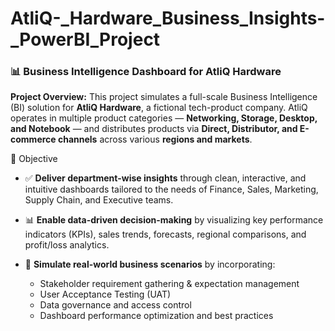 # AtliQ-_Hardware_Business_Insights-_PowerBI_Project
### 📊 Business Intelligence Dashboard for AtliQ Hardware

**Project Overview:**
This project simulates a full-scale Business Intelligence (BI) solution for **AtliQ Hardware**, a fictional tech-product company. AtliQ operates in multiple product categories — **Networking, Storage, Desktop, and Notebook** — and distributes products via **Direct, Distributor, and E-commerce channels** across various **regions and markets**.

 🧠 Objective
* ✅ **Deliver department-wise insights** through clean, interactive, and intuitive dashboards tailored to the needs of Finance, Sales, Marketing, Supply Chain, and Executive teams.
* 📊 **Enable data-driven decision-making** by visualizing key performance indicators (KPIs), sales trends, forecasts, regional comparisons, and profit/loss analytics.
* 🎯 **Simulate real-world business scenarios** by incorporating:

  * Stakeholder requirement gathering & expectation management
  * User Acceptance Testing (UAT)
  * Data governance and access control
  * Dashboard performance optimization and best practices





